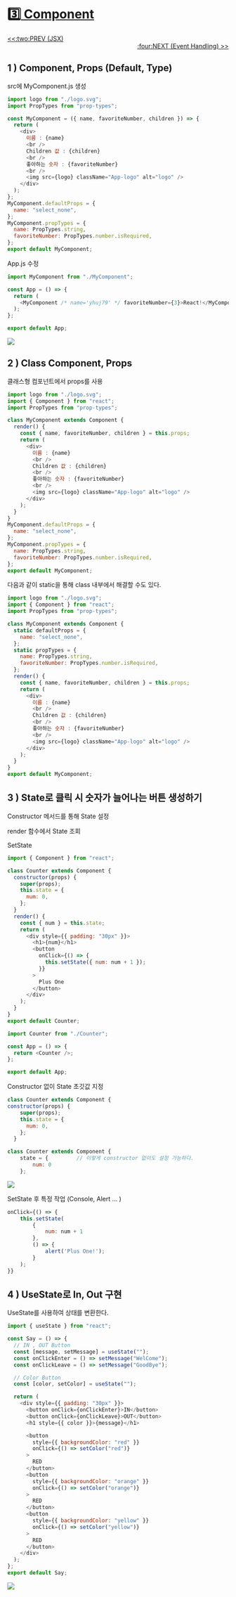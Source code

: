 # :three:[ Component](https://github.com/yhuj79/Learn_React/blob/master/chap/03_Component.md)

<div align="left"><a href='https://github.com/yhuj79/Learn_React/blob/master/chap/02_JSX.md'><<:two:PREV (JSX)</a></div>
<div align="right"><a href='https://github.com/yhuj79/Learn_REACT/blob/master/chap/04_EventHandling.md'>:four:NEXT (Event Handling) >></a></div>

## 1 ) Component, Props (Default, Type)

src에 MyComponent.js 생성

```javascript
import logo from "./logo.svg";
import PropTypes from "prop-types";

const MyComponent = ({ name, favoriteNumber, children }) => {
  return (
    <div>
      이름 : {name}
      <br />
      Children 값 : {children}
      <br />
      좋아하는 숫자 : {favoriteNumber}
      <br />
      <img src={logo} className="App-logo" alt="logo" />
    </div>
  );
};
MyComponent.defaultProps = {
  name: "select_none",
};
MyComponent.propTypes = {
  name: PropTypes.string,
  favoriteNumber: PropTypes.number.isRequired,
};
export default MyComponent;
```

App.js 수정

```javascript
import MyComponent from "./MyComponent";

const App = () => {
  return (
    <MyComponent /* name='yhuj79' */ favoriteNumber={3}>React!</MyComponent>
  );
};

export default App;
```

<img src=https://raw.githubusercontent.com/yhuj79/Learn_React/main/md_image/03_Component_1.PNG>

## 2 ) Class Component, Props

클래스형 컴포넌트에서 props를 사용

```javascript
import logo from "./logo.svg";
import { Component } from "react";
import PropTypes from "prop-types";

class MyComponent extends Component {
  render() {
    const { name, favoriteNumber, children } = this.props;
    return (
      <div>
        이름 : {name}
        <br />
        Children 값 : {children}
        <br />
        좋아하는 숫자 : {favoriteNumber}
        <br />
        <img src={logo} className="App-logo" alt="logo" />
      </div>
    );
  }
}
MyComponent.defaultProps = {
  name: "select_none",
};
MyComponent.propTypes = {
  name: PropTypes.string,
  favoriteNumber: PropTypes.number.isRequired,
};
export default MyComponent;
```

다음과 같이 static을 통해 class 내부에서 해결할 수도 있다.

```javascript
import logo from "./logo.svg";
import { Component } from "react";
import PropTypes from "prop-types";

class MyComponent extends Component {
  static defaultProps = {
    name: "select_none",
  };
  static propTypes = {
    name: PropTypes.string,
    favoriteNumber: PropTypes.number.isRequired,
  };
  render() {
    const { name, favoriteNumber, children } = this.props;
    return (
      <div>
        이름 : {name}
        <br />
        Children 값 : {children}
        <br />
        좋아하는 숫자 : {favoriteNumber}
        <br />
        <img src={logo} className="App-logo" alt="logo" />
      </div>
    );
  }
}
export default MyComponent;
```

## 3 ) State로 클릭 시 숫자가 늘어나는 버튼 생성하기

Constructor 메서드를 통해 State 설정

render 함수에서 State 조회

SetState

```javascript
import { Component } from "react";

class Counter extends Component {
  constructor(props) {
    super(props);
    this.state = {
      num: 0,
    };
  }
  render() {
    const { num } = this.state;
    return (
      <div style={{ padding: "30px" }}>
        <h1>{num}</h1>
        <button
          onClick={() => {
            this.setState({ num: num + 1 });
          }}
        >
          Plus One
        </button>
      </div>
    );
  }
}
export default Counter;
```

```javascript
import Counter from "./Counter";

const App = () => {
  return <Counter />;
};

export default App;
```

Constructor 없이 State 초깃값 지정

```javascript
class Counter extends Component {
constructor(props) {
    super(props);
    this.state = {
      num: 0,
    };
  }
```

```javascript
class Counter extends Component {
    state = {         // 이렇게 constructor 없이도 설정 가능하다.
        num: 0
    };
```

<img src=https://raw.githubusercontent.com/yhuj79/Learn_React/main/md_image/03_Component_2.gif>

SetState 후 특정 작업 (Console, Alert ... )

```javascript
onClick={() => {
    this.setState(
        {
            num: num + 1
        },
        () => {
            alert('Plus One!');
        }
    );
}}
```

## 4 ) UseState로 In, Out 구현

UseState를 사용하여 상태를 변환한다.

```javascript
import { useState } from "react";

const Say = () => {
  // IN , OUT Button
  const [message, setMessage] = useState("");
  const onClickEnter = () => setMessage("WelCome");
  const onClickLeave = () => setMessage("GoodBye");

  // Color Button
  const [color, setColor] = useState("");

  return (
    <div style={{ padding: "30px" }}>
      <button onClick={onClickEnter}>IN</button>
      <button onClick={onClickLeave}>OUT</button>
      <h1 style={{ color }}>{message}</h1>

      <button
        style={{ backgroundColor: "red" }}
        onClick={() => setColor("red")}
      >
        RED
      </button>
      <button
        style={{ backgroundColor: "orange" }}
        onClick={() => setColor("orange")}
      >
        RED
      </button>
      <button
        style={{ backgroundColor: "yellow" }}
        onClick={() => setColor("yellow")}
      >
        RED
      </button>
    </div>
  );
};
export default Say;
```

<img src=https://raw.githubusercontent.com/yhuj79/Learn_React/main/md_image/03_Component_3.gif>
